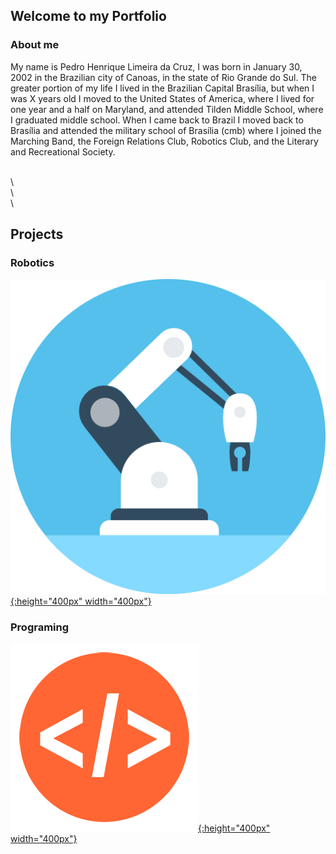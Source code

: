 ## Welcome to my Portfolio

### About me

My name is Pedro Henrique Limeira da Cruz, I was born in January 30, 2002 in the Brazilian city of Canoas, in the
state of Rio Grande do Sul.
	The greater portion of my life I lived in the Brazilian Capital Brasília, but when I was X years old I moved to the 
United States of America, where I lived for one year and a half on Maryland, and attended Tilden Middle School, where I 
graduated middle school.
	When I came back to Brazil I moved back to Brasília and attended the military school of Brasília (cmb) where I joined
the Marching Band, the Foreign Relations Club, Robotics Club, and the Literary and Recreational Society.

\
 \       
  \         
   \             
            
## Projects



### Robotics

[![button](/Images/Robotics/RobotArm.png){:height="400px" width="400px"}](https://pedro4064.github.io/Portfolio/test.html)


### Programing 

[![Programing](/Images/Programing/code.png){:height="400px" width="400px"}](https://pedro4064.github.io/Portfolio/test.html)
